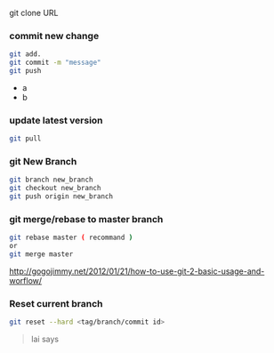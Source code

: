 git clone URL

### commit new change

```bash
git add. 
git commit -m "message"
git push
```

* a
* b

### update latest version

```bash
git pull
```

### git New Branch

```bash
git branch new_branch
git checkout new_branch
git push origin new_branch
```

### git merge/rebase to master branch

```bash
git rebase master ( recommand )
or
git merge master
```
http://gogojimmy.net/2012/01/21/how-to-use-git-2-basic-usage-and-worflow/

### Reset current branch

```bash
git reset --hard <tag/branch/commit id>
```



> lai says

